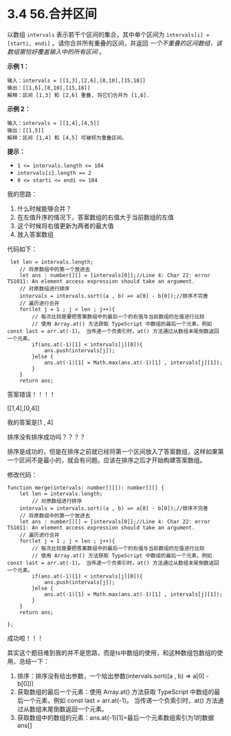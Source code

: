﻿
# 3.4 56.合并区间

以数组 `intervals` 表示若干个区间的集合，其中单个区间为 `intervals[i] = [starti, endi]` 。请你合并所有重叠的区间，并返回 *一个不重叠的区间数组，该数组需恰好覆盖输入中的所有区间* 。

 

**示例 1：**

```
输入：intervals = [[1,3],[2,6],[8,10],[15,18]]
输出：[[1,6],[8,10],[15,18]]
解释：区间 [1,3] 和 [2,6] 重叠, 将它们合并为 [1,6].
```

**示例 2：**

```
输入：intervals = [[1,4],[4,5]]
输出：[[1,5]]
解释：区间 [1,4] 和 [4,5] 可被视为重叠区间。
```

 

**提示：**

- `1 <= intervals.length <= 104`
- `intervals[i].length == 2`
- `0 <= starti <= endi <= 104`

我的思路：

1. 什么时候能够合并？
2. 在左值升序的情况下，答案数组的右值大于当前数组的左值
3. 这个时候将右值更新为两者的最大值
4. 放入答案数组

代码如下：

```
 let len = intervals.length;
    // 将原数组中的第一个放进去
    let ans : number[][] = [intervals[0]];//Line 4: Char 22: error TS1011: An element access expression should take an argument.
    // 对原数组进行排序
    intervals = intervals.sort((a , b) => a[0] - b[0]);//排序不完善
    // 遍历进行合并
    for(let j = 1 ; j < len ; j++){
        // 每次比较是要把答案数组中的最后一个的右值与当前数组的左值进行比较
        // 使用 Array.at() 方法获取 TypeScript 中数组的最后一个元素，例如 const last = arr.at(-1)。 当传递一个负索引时，at() 方法通过从数组末尾倒数返回一个元素。
        if(ans.at(-1)[1] < intervals[j][0]){
            ans.push(intervals[j]);
        }else {
            ans.at(-1)[1] = Math.max(ans.at(-1)[1] , intervals[j][1]);
        }
    }
    return ans;
```

答案错误！！！！

[[1,4],[0,4]]

我的答案是[1 , 4]

排序没有排序成功吗？？？？

排序是成功的，但是在排序之前就已经将第一个区间放入了答案数组，这样如果第一个区间不是最小的，就会有问题。应该在排序之后才开始构建答案数组。

修改代码：

```
function merge(intervals: number[][]): number[][] {
    let len = intervals.length;
        // 对原数组进行排序
    intervals = intervals.sort((a , b) => a[0] - b[0]);//排序不完善
    // 将原数组中的第一个放进去
    let ans : number[][] = [intervals[0]];//Line 4: Char 22: error TS1011: An element access expression should take an argument.
    // 遍历进行合并
    for(let j = 1 ; j < len ; j++){
        // 每次比较是要把答案数组中的最后一个的右值与当前数组的左值进行比较
        // 使用 Array.at() 方法获取 TypeScript 中数组的最后一个元素，例如 const last = arr.at(-1)。 当传递一个负索引时，at() 方法通过从数组末尾倒数返回一个元素。
        if(ans.at(-1)[1] < intervals[j][0]){
            ans.push(intervals[j]);
        }else {
            ans.at(-1)[1] = Math.max(ans.at(-1)[1] , intervals[j][1]);
        }
    }
    return ans;
    
};
```

成功啦！！！

其实这个题目难到我的并不是思路，而是ts中数组的使用，和这种数组包数组的使用，总结一下：

1. 排序：排序没有给出参数，一个给出参数(intervals.sort((a , b) => a[0] - b[0]))
2. 获取数组的最后一个元素：使用 Array.at() 方法获取 TypeScript 中数组的最后一个元素，例如 const last = arr.at(-1)。 当传递一个负索引时，at() 方法通过从数组末尾倒数返回一个元素。
3. 获取数组中的数组的元素：ans.at(-1)[1]=最后一个元素数组索引为1的数据ans[]


